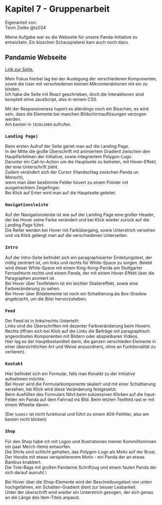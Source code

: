 # Kapitel 7 - Gruppenarbeit

Eigenanteil von:\
Tevin Zielke
@tz024

Meine Aufgabe war es die Webseite für unsere Panda-Initiative zu entwickeln. Ein bisschen Schauspielerei kam auch noch dazu.

## Pandamie Webseite

[Link zur Seite.](https://tevnor.github.io/pandamie_web/)

Mein Fokus hierbei lag bei der Auslegung der verschiedenen Komponenten, sowie die User mit verschiedenen kleinen Mikrointeraktionen mit ein zu binden.\
Ich habe die Seite mit React geschrieben, doch die Interaktionen sind komplett ohne JavaScript, also in reinem CSS.

Mit der Responsiveness hapert es allerdings noch ein Bisschen, es wird sein, dass die Elemente bei manchen Bildschirmauflösungen verzogen werden.\
Am besten in `1920x1080` aufrufen.

### `Landing Page)`

Beim ersten Aufruf der Seite geriet man auf die Landing Page.\
In der Mitte die große Überschrift mit animiertem Gradient zwischen den Hauptfarbtönen der Initiative, sowie integriertem Polygon-Logo.\
Darunter ein Call-to-Action um die Hauptseite zu betreten, mit Hover-Effekt, der eine Unterschrift zieht.\
Zudem verändert sich der Cursor (Handschlag zwischen Panda un Mensch),\
wenn man über bestimmte Felder hovert zu einem Pointer mit ausgetrecktem Zeigefinger.\
Bei Klick auf Enter wird man auf die Hauptseite geleitet.


### `Navigationsleiste`

Auf der Navigationsleiste ist wie auf der Landing Page eine großer Header, der bei Hover seine Farbe verändert und bei Klick wieder zurück auf die Landing Page führt.\
Die Reiter werden bei Hover mit Farbübergang, sowie Unterstrich versehen und via Klick gelangt man auf die verschiedenen Unterseiten.

### `Intro`

Auf der Intro-Seite befindet sich ein paragraphisierter Einleitungstext, der mittig zentriert ist, um links und rechts für White-Space zu sorgen.
Belebt wird dieser White-Space mit einem King-Kong-Panda am Stuttgarter Fernsehturm rechts und einem Panda, der mit einem Hover-Effekt über die Paragraphen animiert ist.\
Bei Hover über Textfeldern ist ein leichter Skaliereffekt, sowie eine Farbveränderung zu sehen.\
Bei Hover über Bildelemente ist noch ein Schattierung als Box-Shadow angebracht, um die Biler hervorzuheben.

### `Feed`

Der Feed ist in links/rechts Unterteilt:\
Links sind die Überschriften mit dezenter Farbveränderung beim Hovern.\
Rechts öffnen sich bei Klick auf die Links die Beiträge mit paragraphisch angeordneten Komponenten mit Bildern oder abspielbaren Videos.\
Hier lag es der Hauptbestandteil darin, die ganzen verschieden Elemente in einer übersichtlichen Art und Weise anzuordnen(, ohne an Funktionalität zu verlieren).

### `Kontakt`

Hier befindet sich ein Formular, falls man Konatkt zu der Initiative aufnehmen möchte.\
Bei Hover wird die Formularkomponente skaliert und mit einer Schattierung versehen, bei Klick wird diese Veränderung festgesetzt.\
Beim Ausfüllen des Formulars fährt beim sukzessiven Klicken auf die Input-Felder ein Panda auf dem Fahrrad ins Bild. Beim letzten Textfeld rast er mit einem Wheelie davon.

(Der `Submit` ist nicht funktional und führt zu einem 404-Fehhler, also am besten nicht klicken)


### `Shop`

Für den Shop habe ich mit Logos und Illustrationen meiner Kommilitoninnen ein paar Merch-Items entworfen.\
Die Shirts sind schlicht gehalten, das Polygon-Logo als Motiv auf der Brust.\
Der Hoodie mit etwas verspieltererem Motiv - ein Panda der an etwas Bambus knabbert.\
Die Tote-Bags mit großen Pandamie Schriftzug  und einem faulen Panda der sich darauf ausruht.\

Bei Hover über die Shop-Elemente wird der Beschreibungstext von unten hochgefahren, ein Schatten-Gradient dient zur besser Lesbarkeit.\
Unter der überschrift wird wieder ein Unterstrich gezogen, der sich genau an die Länge des Item-Titels anpasst.
